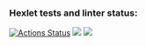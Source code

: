 ### Hexlet tests and linter status:
[![Actions Status](https://github.com/oiv84/frontend-project-lvl2/workflows/hexlet-check/badge.svg)](https://github.com/oiv84/frontend-project-lvl2/actions)
<a href="https://codeclimate.com/github/oiv84/frontend-project-lvl2/maintainability"><img src="https://api.codeclimate.com/v1/badges/e415685d19c162900bcc/maintainability" /></a>
<a href="https://codeclimate.com/github/oiv84/frontend-project-lvl2/test_coverage"><img src="https://api.codeclimate.com/v1/badges/e415685d19c162900bcc/test_coverage" /></a>